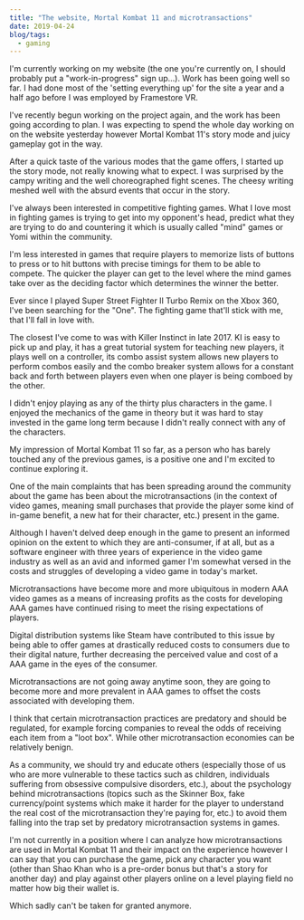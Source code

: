 ```yaml
---
title: "The website, Mortal Kombat 11 and microtransactions"
date: 2019-04-24
blog/tags:
  - gaming
---
```


I'm currently working on my website (the one you're currently on, I should
probably put a "work-in-progress" sign up...). Work has been going well so far.
I had done most of the 'setting everything up' for the site a year and a half
ago before I was employed by Framestore VR.

I've recently begun working on the project again, and the work has been going
according to plan. I was expecting to spend the whole day working on on the
website yesterday however Mortal Kombat 11's story mode and juicy gameplay got
in the way.

After a quick taste of the various modes that the game offers, I started up the
story mode, not really knowing what to expect. I was surprised by the campy
writing and the well choreographed fight scenes. The cheesy writing meshed well
with the absurd events that occur in the story.

I've always been interested in competitive fighting games. What I love most in
fighting games is trying to get into my opponent's head, predict what they are
trying to do and countering it which is usually called "mind" games or Yomi
within the community.

I'm less interested in games that require players to memorize lists of buttons
to press or to hit buttons with precise timings for them to be able to compete.
The quicker the player can get to the level where the mind games take over as
the deciding factor which determines the winner the better.

Ever since I played Super Street Fighter II Turbo Remix on the Xbox 360, I've
been searching for the "One". The fighting game that'll stick with me, that I'll
fall in love with.

The closest I've come to was with Killer Instinct in late 2017. KI is easy to
pick up and play, it has a great tutorial system for teaching new players, it
plays well on a controller, its combo assist system allows new players to
perform combos easily and the combo breaker system allows for a constant back
and forth between players even when one player is being comboed by the other.

I didn't enjoy playing as any of the thirty plus characters in the game. I
enjoyed the mechanics of the game in theory but it was hard to stay invested in
the game long term because I didn't really connect with any of the characters.

My impression of Mortal Kombat 11 so far, as a person who has barely touched any
of the previous games, is a positive one and I'm excited to continue exploring
it.

One of the main complaints that has been spreading around the community about
the game has been about the microtransactions (in the context of video games,
meaning small purchases that provide the player some kind of in-game benefit, a
new hat for their character, etc.) present in the game.

Although I haven't delved deep enough in the game to present an informed opinion
on the extent to which they are anti-consumer, if at all, but as a software
engineer with three years of experience in the video game industry as well as an
avid and informed gamer I'm somewhat versed in the costs and struggles of
developing a video game in today's market.

Microtransactions have become more and more ubiquitous in modern AAA video games
as a means of increasing profits as the costs for developing AAA games have
continued rising to meet the rising expectations of players.

Digital distribution systems like Steam have contributed to this issue by being
able to offer games at drastically reduced costs to consumers due to their
digital nature, further decreasing the perceived value and cost of a AAA game in
the eyes of the consumer.

Microtransactions are not going away anytime soon, they are going to become more
and more prevalent in AAA games to offset the costs associated with developing
them.

I think that certain microtransaction practices are predatory and should be
regulated, for example forcing companies to reveal the odds of receiving each
item from a "loot box". While other microtransaction economies can be relatively
benign.

As a community, we should try and educate others (especially those of us who are
more vulnerable to these tactics such as children, individuals suffering from
obsessive compulsive disorders, etc.), about the psychology behind
microtransactions (topics such as the Skinner Box, fake currency/point systems
which make it harder for the player to understand the real cost of the
microtransaction they're paying for, etc.) to avoid them falling into the trap
set by predatory microtransaction systems in games.

I'm not currently in a position where I can analyze how microtransactions are
used in Mortal Kombat 11 and their impact on the experience however I can say
that you can purchase the game, pick any character you want (other than Shao
Khan who is a pre-order bonus but that's a story for another day) and play
against other players online on a level playing field no matter how big their
wallet is.

Which sadly can't be taken for granted anymore.
